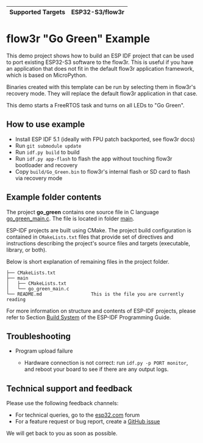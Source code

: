| Supported Targets | ESP32-S3/flow3r
| ----------------- | --------------- |

# flow3r "Go Green" Example

This demo project shows how to build an ESP IDF project that can be used to port existing ESP32-S3
software to the flow3r. This is useful if you have an application that does not fit in the default
flow3r application framework, which is based on MicroPython.

Binaries created with this template can be run by selecting them in flow3r's recovery mode. They
will replace the default flow3r application in that case.

This demo starts a FreeRTOS task and turns on all LEDs to "Go Green".

## How to use example

- Install ESP IDF 5.1 (ideally with FPU patch backported, see flow3r docs)
- Run `git submodule update`
- Run `idf.py build` to build
- Run `idf.py app-flash` to flash the app without touching flow3r bootloader and recovery
- Copy `build/Go_Green.bin` to flow3r's internal flash or SD card to flash via recovery mode

## Example folder contents

The project **go_green** contains one source file in C language [go_green_main.c](main/go_green_main.c). The file is located in folder [main](main).

ESP-IDF projects are built using CMake. The project build configuration is contained in `CMakeLists.txt` files that provide set of directives and instructions describing the project's source files and targets (executable, library, or both).

Below is short explanation of remaining files in the project folder.

```
├── CMakeLists.txt
├── main
│   ├── CMakeLists.txt
│   └── go_green_main.c
└── README.md                  This is the file you are currently reading
```

For more information on structure and contents of ESP-IDF projects, please refer to Section [Build System](https://docs.espressif.com/projects/esp-idf/en/latest/esp32/api-guides/build-system.html) of the ESP-IDF Programming Guide.

## Troubleshooting

* Program upload failure

    * Hardware connection is not correct: run `idf.py -p PORT monitor`, and reboot your board to see if there are any output logs.

## Technical support and feedback

Please use the following feedback channels:

* For technical queries, go to the [esp32.com](https://esp32.com/) forum
* For a feature request or bug report, create a [GitHub issue](https://github.com/espressif/esp-idf/issues)

We will get back to you as soon as possible.
